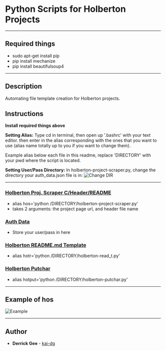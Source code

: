 # Python Scripts for Holberton Projects

---

## Required things

* sudo apt-get install pip
* pip install mechanize
* pip install beautifulsoup4

---

## Description

Automating file template creation for Holberton projects.

## Instructions

**Install required things above**

**Setting Alias:** Type cd in terminal, then open up '.bashrc' with your text editor. then enter in the alias corresponding with the ones that you want to use (alias name totally up to you if you want to change them).

Example alias below each file in this readme, replace 'DIRECTORY' with your pwd where the script is located.

**Setting User/Pass Directory:** In holberton-project-scraper.py, change the directory your auth_data.json file is in:
![Change DIR](https://i.imgur.com/ZUemUzV.png)

---

### [Holberton Proj. Scraper C/Header/README](./holberton-project-scraper.py)
* alias hos='python /DIRECTORY/holberton-project-scraper.py'
* takes 2 arguments: the project page url, and header file name

### [Auth Data](./auth_data.json)
* Store your user/pass in here

### [Holberton README.md Template](./holberton-read_t.py)
* alias hotr='python /DIRECTORY/holberton-read_t.py'

### [Holberton Putchar](./holberton-putchar.py)
* alias hotput='python /DIRECTORY/holberton-putchar.py'


---
## Example of hos

![Example](https://i.imgur.com/dcjS1ue.png)

---

## Author
* **Derrick Gee** - [kai-dg](https://github.com/kai-dg)
